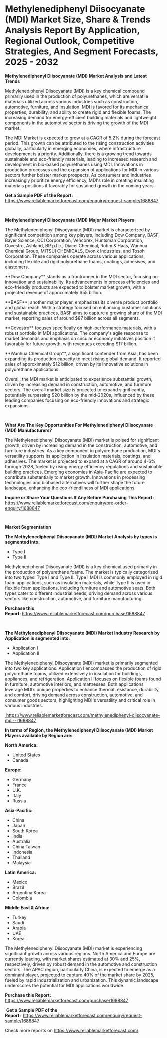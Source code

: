 <p><h1>Methylenediphenyl Diisocyanate (MDI) Market Size, Share & Trends Analysis Report By Application, Regional Outlook, Competitive Strategies, And Segment Forecasts, 2025 - 2032</h1></p><p><strong>Methylenediphenyl Diisocyanate (MDI) Market Analysis and Latest Trends</strong></p>
<p><p>Methylenediphenyl Diisocyanate (MDI) is a key chemical compound primarily used in the production of polyurethanes, which are versatile materials utilized across various industries such as construction, automotive, furniture, and insulation. MDI is favored for its mechanical properties, durability, and ability to create rigid and flexible foams. The increasing demand for energy-efficient building materials and lightweight components in the automotive sector is driving the growth of the MDI market.</p><p>The MDI Market is expected to grow at a CAGR of 5.2% during the forecast period. This growth can be attributed to the rising construction activities globally, particularly in emerging economies, where infrastructure development is a priority. Additionally, there is a growing trend towards sustainable and eco-friendly materials, leading to increased research and development in bio-based polyurethanes using MDI. Innovations in production processes and the expansion of applications for MDI in various sectors further bolster market prospects. As consumers and industries increasingly prioritize energy efficiency, MDI's role in creating insulating materials positions it favorably for sustained growth in the coming years.</p></p>
<p><strong>Get a Sample PDF of the Report:&nbsp;</strong> <a href="https://www.reliablemarketforecast.com/enquiry/request-sample/1688847?utm_campaign=2778&utm_medium=2&utm_source=Github&utm_content=ia&utm_term=26032025&utm_id=methylenediphenyl-diisocyanate-mdi">https://www.reliablemarketforecast.com/enquiry/request-sample/1688847</a></p>
<p>&nbsp;</p>
<p><strong>Methylenediphenyl Diisocyanate (MDI) Major Market Players</strong></p>
<p><p>The Methylenediphenyl Diisocyanate (MDI) market is characterized by significant competition among key players, including Dow Company, BASF, Bayer Science, OCI Corporation, Vencorex, Huntsman Corporation, Covestro, Ashland, BP p.l.c., Diacel Chemical, Rohm & Haas, Wanhua Chemical Group, MITSUI CHEMICALS, Evonik Industries, and Tosoh Corporation. These companies operate across various applications, including flexible and rigid polyurethane foams, coatings, adhesives, and elastomers.</p><p>**Dow Company** stands as a frontrunner in the MDI sector, focusing on innovation and sustainability. Its advancements in process efficiencies and eco-friendly products are expected to bolster market growth, with a projected revenue of approximately $55 billion.</p><p>**BASF**, another major player, emphasizes its diverse product portfolio and global reach. With a strategy focused on enhancing customer solutions and sustainable practices, BASF aims to capture a growing share of the MDI market, reporting sales of around $87 billion across all segments.</p><p>**Covestro** focuses specifically on high-performance materials, with a robust portfolio in MDI applications. The company's agile response to market demands and emphasis on circular economy initiatives position it favorably for future growth, with revenues exceeding $17 billion. </p><p>**Wanhua Chemical Group**, a significant contender from Asia, has been expanding its production capacity to meet rising global demand. It reported sales of approximately $12 billion, driven by its innovative solutions in polyurethane applications.</p><p>Overall, the MDI market is anticipated to experience substantial growth, driven by increasing demand in construction, automotive, and furniture sectors. The overall market size is projected to expand significantly, potentially surpassing $20 billion by the mid-2020s, influenced by these leading companies focusing on eco-friendly innovations and strategic expansions.</p></p>
<p>&nbsp;</p>
<p><strong>What Are The Key Opportunities For Methylenediphenyl Diisocyanate (MDI) Manufacturers?</strong></p>
<p><p>The Methylenediphenyl Diisocyanate (MDI) market is poised for significant growth, driven by increasing demand in the construction, automotive, and furniture industries. As a key component in polyurethane production, MDI's versatility supports its application in insulation materials, coatings, and adhesives. The market is projected to expand at a CAGR of around 4-6% through 2028, fueled by rising energy efficiency regulations and sustainable building practices. Emerging economies in Asia-Pacific are expected to contribute substantially to market growth. Innovations in processing technologies and biobased alternatives will further shape the future landscape, enhancing the eco-friendliness of MDI applications.</p></p>
<p><strong>Inquire or Share Your Questions If Any Before Purchasing This Report:</strong> <a href="https://www.reliablemarketforecast.com/enquiry/pre-order-enquiry/1688847?utm_campaign=2778&utm_medium=2&utm_source=Github&utm_content=ia&utm_term=26032025&utm_id=methylenediphenyl-diisocyanate-mdi">https://www.reliablemarketforecast.com/enquiry/pre-order-enquiry/1688847</a></p>
<p>&nbsp;</p>
<p><strong>Market Segmentation</strong></p>
<p><strong>The Methylenediphenyl Diisocyanate (MDI) Market Analysis by types is segmented into:</strong></p>
<p><ul><li>Type I</li><li>Type II</li></ul></p>
<p><p>Methylenediphenyl Diisocyanate (MDI) is a key chemical used primarily in the production of polyurethane foams. The market is typically categorized into two types: Type I and Type II. Type I MDI is commonly employed in rigid foam applications, such as insulation materials, while Type II is used in flexible foam applications, including furniture and automotive seats. Both types cater to different industrial needs, driving demand across various sectors like construction, automotive, and furniture manufacturing.</p></p>
<p><strong>Purchase this Report:&nbsp;</strong><a href="https://www.reliablemarketforecast.com/purchase/1688847?utm_campaign=2778&utm_medium=2&utm_source=Github&utm_content=ia&utm_term=26032025&utm_id=methylenediphenyl-diisocyanate-mdi">https://www.reliablemarketforecast.com/purchase/1688847</a></p>
<p>&nbsp;</p>
<p><strong>The Methylenediphenyl Diisocyanate (MDI) Market Industry Research by Application is segmented into:</strong></p>
<p><ul><li>Application I</li><li>Application II</li></ul></p>
<p><p>The Methylenediphenyl Diisocyanate (MDI) market is primarily segmented into two key applications. Application I encompasses the production of rigid polyurethane foams, utilized extensively in insulation for buildings, appliances, and refrigeration. Application II focuses on flexible foams found in furniture, automotive interiors, and mattresses. Both applications leverage MDI’s unique properties to enhance thermal resistance, durability, and comfort, driving demand across construction, automotive, and consumer goods sectors, highlighting MDI's versatility and critical role in various industries.</p></p>
<p><a href="https://www.reliablemarketforecast.com/methylenediphenyl-diisocyanate-mdi--r1688847?utm_campaign=2778&utm_medium=2&utm_source=Github&utm_content=ia&utm_term=26032025&utm_id=methylenediphenyl-diisocyanate-mdi">&nbsp;https://www.reliablemarketforecast.com/methylenediphenyl-diisocyanate-mdi--r1688847</a></p>
<p><strong>In terms of Region, the Methylenediphenyl Diisocyanate (MDI) Market Players available by Region are:</strong></p>
<p>
    <p> <strong> North America: </strong>
        <ul>
            <li>United States</li>
            <li>Canada</li>
        </ul>
        </p> 
    <p> <strong> Europe: </strong>
        <ul>
            <li>Germany</li>
            <li>France</li>
            <li>U.K.</li>
            <li>Italy</li>
            <li>Russia</li>
        </ul>
        </p> 
    <p> <strong> Asia-Pacific: </strong>
        <ul>
            <li>China</li>
            <li>Japan</li>
            <li>South Korea</li>
            <li>India</li>
            <li>Australia</li>
            <li>China Taiwan</li>
            <li>Indonesia</li>
            <li>Thailand</li>
            <li>Malaysia</li>
        </ul>
        </p> 
    <p> <strong> Latin America: </strong>
        <ul>
            <li>Mexico</li>
            <li>Brazil</li>
            <li>Argentina Korea</li>
            <li>Colombia</li>
        </ul>
        </p> 
    <p> <strong> Middle East & Africa: </strong>
        <ul>
            <li>Turkey</li>
            <li>Saudi</li>
            <li>Arabia</li>
            <li>UAE</li>
            <li>Korea</li>
        </ul>
    </p>
    </p>
<p><p>The Methylenediphenyl Diisocyanate (MDI) market is experiencing significant growth across various regions. North America and Europe are currently leading, with market shares estimated at 30% and 25%, respectively, driven by robust demand in the automotive and construction sectors. The APAC region, particularly China, is expected to emerge as a dominant player, projected to capture 40% of the market share by 2025, fueled by rapid industrialization and urbanization. This dynamic landscape underscores the potential for MDI applications worldwide.</p></p>
<p><strong>Purchase this Report: </strong><a href="https://www.reliablemarketforecast.com/purchase/1688847?utm_campaign=2778&utm_medium=2&utm_source=Github&utm_content=ia&utm_term=26032025&utm_id=methylenediphenyl-diisocyanate-mdi">https://www.reliablemarketforecast.com/purchase/1688847</a></p>
<p>&nbsp;<strong>Get a Sample PDF of the Report:&nbsp;&nbsp;</strong><a href="https://www.reliablemarketforecast.com/enquiry/request-sample/1688847?utm_campaign=2778&utm_medium=2&utm_source=Github&utm_content=ia&utm_term=26032025&utm_id=methylenediphenyl-diisocyanate-mdi">https://www.reliablemarketforecast.com/enquiry/request-sample/1688847</a></p>
<p><strong></strong></p>
<p>Check more reports on <a href="https://www.reliablemarketforecast.com/?utm_campaign=2778&utm_medium=2&utm_source=Github&utm_content=ia&utm_term=26032025&utm_id=methylenediphenyl-diisocyanate-mdi">https://www.reliablemarketforecast.com/</a></p>
